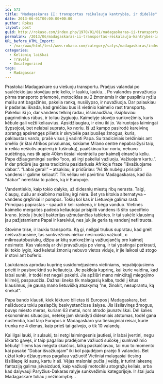 ```yaml
---
id: 573
title: "Madagaskaras II: transportas reikalauja kantrybės, ir didelės"
date: 2013-06-01T00:00:00+00:00
author: Rokas
layout: post
guid: http://rokaso.com/index.php/1970/01/01/madagaskaras-ii-transportas-reikalauja-kantrybes-ir-dideles/
permalink: /2013/06/madagaskaras-ii-transportas-reikalauja-kantrybes-ir-dideles/
URL_before_HTML_Import:
  - /var/www/html/test/www.rokaso.com/category/salys/madagaskaras/index.html
categories:
  - Kelionių laiškai
  - Travels
  - Uncategorised
tags:
  - Madagascar
---
```


Prastokai Madagaskare su viešuoju transportu. Praėjus valandai po saulėtekio jau stovėjau prie kelio, ir laukiu, laukiu… Po valandos pravažiuoja pirma transporto priemonė, motociklas su 2 žmonėmis ir dar puspilniu ryžiu maišu ant bagažinės, pakelia ranką, nusišypso, ir nuvažiuoja. Dar palaukiau ir padariau išvada, kad greičiau bus iš vietinio kaimelio rast transportą. Pakeliui iki jo, dar vandens telkinį radau, išsimaudžiau, išsiploviau pagrindinius rūbus, ir toliau žygiuoju. Kaimelyje stovėjo sunkvežimis, kuris kėbule gali vežti keliauvius. Apsidžiaugiau, ir einu iki jo. Vairuotojas laimingai šypsojosi, bet nelabai suprato, ko noriu. Iš už kampo pasirodė kareivinę aprangą apsirengęs pilietis ir skrybėle pasipuošęs žmogus, kuris, paklaustas vardo, prašė visus jį vadinti Papa. Su tradiciniais brėžiniais ant smėlio (ir štai Afrikos privalumas, kokiame Milano centre nepabraižysi taip, ir reikia nešiotis popierių ir tušinuką), paaiškinau kur noriu, nebuvo sudėtinga, nes tik apie 40km tiesiai vieninteliu per kaimelį einančiu keliu. Papa džiaugsmingai suriko ”ooo, aš irgi pakeliui važiuoju. Važiuojam kartu.”. Ir dar pridūrė jau gana tradiciniu pasidariusia Afrikoje fraze ”išvažiuojame dabar.”. ”Labai gerai!” – atsakiau, ir pridūriau: ”Aš tik nubėgu prisipilti vandens ir galime keliauti“. Tik vėliau vėl pavirtino Madagaskaras, kad čia ”dabar” nereiškia to paties, ką ir Europoje.

Vandentiekio, kaip tokio dalyko, už didesnių miestų ribų nerasta. Taigi, čiaupų, dušu ar skalbimo mašinų irgi nėra. Bet yra kitokia alternatyva – vandens gręžiniai ir pompos. Tokių kol kas ir Lietuvoje galima rasti. Principas paprastas – spaudi ir keli rankena, ir bėga vanduo. Vietinės kaimelio mergaitės padeda keliautojui prisipilti vandens iš šito specifinio krano. Įdedu į butelį bakterijas užmušančias tabletes. Ir tai sukėlė klausimų jau pažįstamiems Papai ir kareiviui, nes juk jie geria tą vandenį nefiltruota.

Stovime trise, ir laukiu transporto. Ką gi, neilgai trukus supratau, kad greit neišvažiuosime, tas sunkvežimis niekur nesiruošia važiuoti, o mikroautobusiukų, džipu ar kitų sunkvežimių važiuojančių pro kaimelį nesimato. Kas valandą ar dvi pravažiuoja po vieną, ir tai ypatingai perkrauti, iki tokio lygio, kad keletui žmonių nebuvo vietos viduje, ir jie laikosi už stogo ir stovi ant buferio.

Laukdamas aprodau kuprinę susidomėjusiems vietiniams, nepabijojusiems prieiti ir pasisveikinti su keliautoju. Jie pakiloja kuprinę, kai kurie vaidina, kad labai sunki, ir todėl net negali pakelti. Jie apžiūri mano minkštąjį miegojimo kilimėlį, paspaudžia. Dažnai šneka tik malagasių kalba, todėl į kitus klausimus, jie gauną mano lietuvišką atsakymą ”ne, žinokit, nesuprantu, ką šnekat”.

Papa bando klausti, kiek lėktuvo bilietas iš Europos į Madagaskarą, bet neišduodu tokiu paslapčių besivystančiose šalyse. Jis išsilavinęs žmogus, buvęs miesto meras, kuriam 63 metai, nors atrodo jaunatviškai. Dėl šalies ekonominės situacijos, netekę jam skraidyti didesniais atstumas, todėl gana nustemba, kad tarp Europos ir Madagaskaro yra tiesioginiai reisai, kurie trunka ne 4 dienas, kaip prieš tai galvojo, o tik 10 valandų.

Kai ilgai lauki, ir sulauki, tai netgi laimingesnis jautiesi, ir labai įvertini, negu iškarto gavęs, ir taip pagaliau pradėjome važiuoti sušokę į sunkvežimio kėbulą! Tiems kas mėgsta skaičius, laiką paskaičiavau, tai nuo to momento kai pasakė ”Dabar išvažiuojam” iki kol pajudėjom praėjo 5 valandos. Bet užtat koks džiaugsmas pagaliau važiuoti! Vietiniai malagasiai tiesiog išsišiepę iki ausų, kartu ir aš. Vėjas maloniai pučia į veidą, ir turint lakesnę fantaziją galima įsivaizduoti, kaip važiuoji motociklu atogrąžų keliais, arba kad dalyvauji Paryžius-Dakaras ralyje sunkvežimiu kategorijoje. Ir štai judu Madagaskare toliau į nežinomybę…
